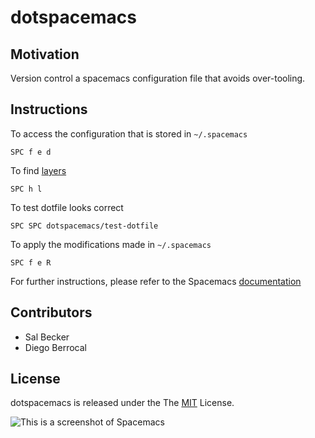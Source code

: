 # dotspacemacs

## Motivation

Version control a spacemacs configuration file that avoids over-tooling.

## Instructions

To access the configuration that is stored in `~/.spacemacs` 

`SPC f e d`

To find [layers](http://spacemacs.org/layers/LAYERS.html)

`SPC h l`

To test dotfile looks correct

`SPC SPC dotspacemacs/test-dotfile`

To apply the modifications made in `~/.spacemacs` 

`SPC f e R`

For further instructions, please refer to the Spacemacs [documentation](http://spacemacs.org/doc/DOCUMENTATION.html#dotfile-configuration)

## Contributors

 - Sal Becker
 - Diego Berrocal
  
## License

dotspacemacs is released under the The [MIT](https://opensource.org/licenses/MIT) License.

![This is a screenshot of Spacemacs](https://github.com/Khaleed/dotspacemacs/public/spacemacs.png)
